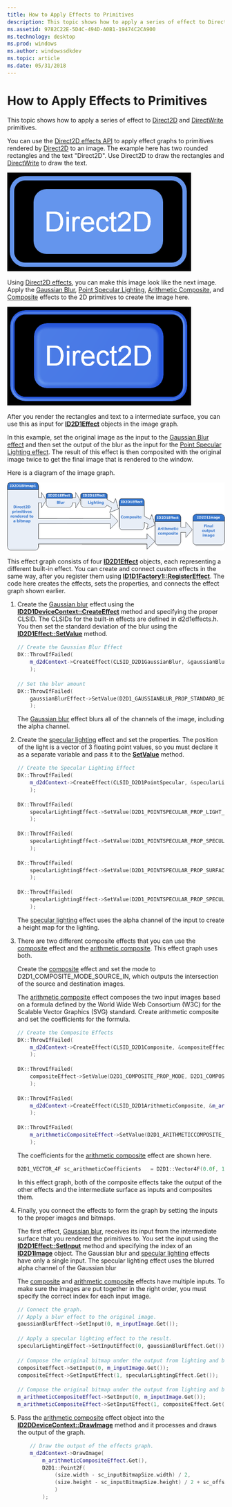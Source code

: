 ```yaml
---
title: How to Apply Effects to Primitives
description: This topic shows how to apply a series of effect to Direct2D and DirectWrite primitives.
ms.assetid: 9782C22E-5D4C-494D-A0B1-19474C2CA900
ms.technology: desktop
ms.prod: windows
ms.author: windowssdkdev
ms.topic: article
ms.date: 05/31/2018
---
```


# How to Apply Effects to Primitives

This topic shows how to apply a series of effect to [Direct2D](https://msdn.microsoft.com/en-us/library/Dd370990(v=VS.85).aspx) and [DirectWrite](direct2d-and-directwrite.md) primitives.

You can use the [Direct2D effects API](effects-overview.md) to apply effect graphs to primitives rendered by [Direct2D](https://msdn.microsoft.com/en-us/library/Dd370990(v=VS.85).aspx) to an image. The example here has two rounded rectangles and the text "Direct2D". Use Direct2D to draw the rectangles and [DirectWrite](direct2d-and-directwrite.md) to draw the text.

![rectangles with the text "direct2d" within.](images/direct2d-rounded.png)

Using [Direct2D effects](effects-overview.md), you can make this image look like the next image. Apply the [Gaussian Blur](gaussian-blur.md), [Point Specular Lighting](specular-lighting.md), [Arithmetic Composite](arithmetic-composite.md), and [Composite](composite.md) effects to the 2D primitives to create the image here.

![rectangles with the text "direct2d" within after several effects are applied.](images/direct2d-svg.png)

After you render the rectangles and text to a intermediate surface, you can use this as input for [**ID2D1Effect**](https://msdn.microsoft.com/en-us/library/Hh404566(v=VS.85).aspx) objects in the image graph.

In this example, set the original image as the input to the [Gaussian Blur effect](gaussian-blur.md) and then set the output of the blur as the input for the [Point Specular Lighting effect](specular-lighting.md). The result of this effect is then composited with the original image twice to get the final image that is rendered to the window.

Here is a diagram of the image graph.

![effect graph diagram.](images/effect-graph.png)

This effect graph consists of four [**ID2D1Effect**](https://msdn.microsoft.com/en-us/library/Hh404566(v=VS.85).aspx) objects, each representing a different built-in effect. You can create and connect custom effects in the same way, after you register them using [**ID1D1Factory1::RegisterEffect**](https://msdn.microsoft.com/en-us/library/Hh404614(v=VS.85).aspx). The code here creates the effects, sets the properties, and connects the effect graph shown earlier.

1.  Create the [Gaussian blur](gaussian-blur.md) effect using the [**ID2D1DeviceContext::CreateEffect**](https://msdn.microsoft.com/en-us/library/Hh404500(v=VS.85).aspx) method and specifying the proper CLSID. The CLSIDs for the built-in effects are defined in d2d1effects.h. You then set the standard deviation of the blur using the [**ID2D1Effect::SetValue**](https://msdn.microsoft.com/en-us/library/Hh446885(v=VS.85).aspx) method.

    ```C++
    // Create the Gaussian Blur Effect
    DX::ThrowIfFailed(
        m_d2dContext->CreateEffect(CLSID_D2D1GaussianBlur, &gaussianBlurEffect)
        );

    // Set the blur amount
    DX::ThrowIfFailed(
        gaussianBlurEffect->SetValue(D2D1_GAUSSIANBLUR_PROP_STANDARD_DEVIATION, sc_gaussianBlurStDev)
        );
    ```

    

    The [Gaussian blur](gaussian-blur.md) effect blurs all of the channels of the image, including the alpha channel.

2.  Create the [specular lighting](point-specular.md) effect and set the properties. The position of the light is a vector of 3 floating point values, so you must declare it as a separate variable and pass it to the [**SetValue**](https://msdn.microsoft.com/en-us/library/Hh446885(v=VS.85).aspx) method.

    ```C++
    // Create the Specular Lighting Effect
    DX::ThrowIfFailed(
        m_d2dContext->CreateEffect(CLSID_D2D1PointSpecular, &specularLightingEffect)
        );

    DX::ThrowIfFailed(
        specularLightingEffect->SetValue(D2D1_POINTSPECULAR_PROP_LIGHT_POSITION, sc_specularLightPosition)
        );

    DX::ThrowIfFailed(
        specularLightingEffect->SetValue(D2D1_POINTSPECULAR_PROP_SPECULAR_EXPONENT, sc_specularExponent)
        );

    DX::ThrowIfFailed(
        specularLightingEffect->SetValue(D2D1_POINTSPECULAR_PROP_SURFACE_SCALE, sc_specularSurfaceScale)
        );

    DX::ThrowIfFailed(
        specularLightingEffect->SetValue(D2D1_POINTSPECULAR_PROP_SPECULAR_CONSTANT, sc_specularConstant)
        );
    ```

    

    The [specular lighting](point-specular.md) effect uses the alpha channel of the input to create a height map for the lighting.

3.  There are two different composite effects that you can use the [composite](composite.md) effect and the [arithmetic composite](arithmetic-composite.md). This effect graph uses both.

    Create the [composite](composite.md) effect and set the mode to D2D1\_COMPOSITE\_MODE\_SOURCE\_IN, which outputs the intersection of the source and destination images.

    The [arithmetic composite](arithmetic-composite.md) effect composes the two input images based on a formula defined by the World Wide Web Consortium (W3C) for the Scalable Vector Graphics (SVG) standard. Create arithmetic composite and set the coefficients for the formula.

    ```C++
    // Create the Composite Effects
    DX::ThrowIfFailed(
        m_d2dContext->CreateEffect(CLSID_D2D1Composite, &compositeEffect)
        );

    DX::ThrowIfFailed(
        compositeEffect->SetValue(D2D1_COMPOSITE_PROP_MODE, D2D1_COMPOSITE_MODE_SOURCE_IN)
        );

    DX::ThrowIfFailed(
        m_d2dContext->CreateEffect(CLSID_D2D1ArithmeticComposite, &m_arithmeticCompositeEffect)
        );

    DX::ThrowIfFailed(
        m_arithmeticCompositeEffect->SetValue(D2D1_ARITHMETICCOMPOSITE_PROP_COEFFICIENTS, sc_arithmeticCoefficients)
        );
    ```

    

    The coefficients for the [arithmetic composite](arithmetic-composite.md) effect are shown here.

    ```C++
    D2D1_VECTOR_4F sc_arithmeticCoefficients   = D2D1::Vector4F(0.0f, 1.0f, 1.0f, 0.0f);
    ```

    

    In this effect graph, both of the composite effects take the output of the other effects and the intermediate surface as inputs and composites them.

4.  Finally, you connect the effects to form the graph by setting the inputs to the proper images and bitmaps.

    The first effect, [Gaussian blur](gaussian-blur.md), receives its input from the intermediate surface that you rendered the primitives to. You set the input using the [**ID2D1Effect::SetInput**](https://msdn.microsoft.com/en-us/library/Hh404591(v=VS.85).aspx) method and specifying the index of an [**ID2D1Image**](https://msdn.microsoft.com/en-us/library/Hh446803(v=VS.85).aspx) object. The Gaussian blur and [specular lighting](point-specular.md) effects have only a single input. The specular lighting effect uses the blurred alpha channel of the Gaussian blur

    The [composite](composite.md) and [arithmetic composite](arithmetic-composite.md) effects have multiple inputs. To make sure the images are put together in the right order, you must specify the correct index for each input image.

    ```C++
    // Connect the graph.
    // Apply a blur effect to the original image.
    gaussianBlurEffect->SetInput(0, m_inputImage.Get());

    // Apply a specular lighting effect to the result.
    specularLightingEffect->SetInputEffect(0, gaussianBlurEffect.Get());

    // Compose the original bitmap under the output from lighting and blur.
    compositeEffect->SetInput(0, m_inputImage.Get());
    compositeEffect->SetInputEffect(1, specularLightingEffect.Get());

    // Compose the original bitmap under the output from lighting and blur.
    m_arithmeticCompositeEffect->SetInput(0, m_inputImage.Get());
    m_arithmeticCompositeEffect->SetInputEffect(1, compositeEffect.Get());
    ```

    

5.  Pass the [arithmetic composite](arithmetic-composite.md) effect object into the [**ID2DDeviceContext::DrawImage**](https://msdn.microsoft.com/en-us/library/Hh404511(v=VS.85).aspx) method and it processes and draws the output of the graph.

    ```C++
        // Draw the output of the effects graph.
        m_d2dContext->DrawImage(
            m_arithmeticCompositeEffect.Get(),
            D2D1::Point2F(
                (size.width - sc_inputBitmapSize.width) / 2,
                (size.height - sc_inputBitmapSize.height) / 2 + sc_offset
                )
            );
    ```

    

 

 




